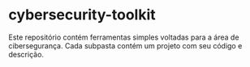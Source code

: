 # cybersecurity-toolkit
Este repositório contém ferramentas simples voltadas para a área de cibersegurança. Cada subpasta contém um projeto com seu código e descrição.
